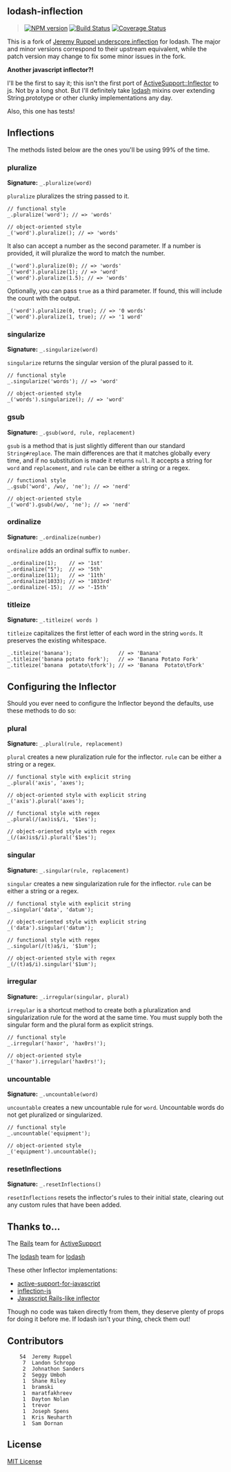 ## lodash-inflection

> [![NPM version][npm-badge]][npm]
> [![Build Status][travis-badge]][travis-ci]
> [![Coverage Status][coveralls-badge]][coveralls]

This is a fork of [Jeremy Ruppel underscore.inflection](https://github.com/jeremyruppel/underscore.inflection) for lodash.
The major and minor versions correspond to their upstream equivalent,
while the patch version may change to fix some minor issues in the fork.

**Another javascript inflector?!**

I'll be the first to say it; this isn't the first port of [ActiveSupport::Inflector][activesupport] to js. Not by a long shot. But I'll definitely take [lodash][lodash] mixins over extending String.prototype or other clunky implementations any day.

Also, this one has tests!

Inflections
-----------

The methods listed below are the ones you'll be using 99% of the time.

### pluralize

**Signature:** `_.pluralize(word)`

`pluralize` pluralizes the string passed to it.

	// functional style
	_.pluralize('word'); // => 'words'

	// object-oriented style
	_('word').pluralize(); // => 'words'

It also can accept a number as the second parameter. If a number is provided, it will pluralize the word to match the number.

	_('word').pluralize(0); // => 'words'
	_('word').pluralize(1); // => 'word'
	_('word').pluralize(1.5); // => 'words'

Optionally, you can pass `true` as a third parameter. If found, this will include the count with the output.

	_('word').pluralize(0, true); // => '0 words'
	_('word').pluralize(1, true); // => '1 word'

### singularize

**Signature:** `_.singularize(word)`

`singularize` returns the singular version of the plural passed to it.

	// functional style
	_.singularize('words'); // => 'word'

	// object-oriented style
	_('words').singularize(); // => 'word'

### gsub

**Signature:** `_.gsub(word, rule, replacement)`

`gsub` is a method that is just slightly different than our standard `String#replace`. The main differences are that it matches globally every time, and if no substitution is made it returns `null`. It accepts a string for `word` and `replacement`, and `rule` can be either a string or a regex.

	// functional style
	_.gsub('word', /wo/, 'ne'); // => 'nerd'

	// object-oriented style
	_('word').gsub(/wo/, 'ne'); // => 'nerd'

### ordinalize

**Signature:** `_.ordinalize(number)`

`ordinalize` adds an ordinal suffix to `number`.

	_.ordinalize(1);    // => '1st'
	_.ordinalize("5");  // => '5th'
	_.ordinalize(11);   // => '11th'
	_.ordinalize(1033); // => '1033rd'
	_.ordinalize(-15);  // => '-15th'

### titleize

**Signature:** `_.titleize( words )`

`titleize` capitalizes the first letter of each word in the string `words`. It preserves the existing whitespace.

	_.titleize('banana');               // => 'Banana'
	_.titleize('banana potato fork');   // => 'Banana Potato Fork'
	_.titleize('banana  potato\tfork'); // => 'Banana  Potato\tFork'

## Configuring the Inflector

Should you ever need to configure the Inflector beyond the defaults, use these methods to do so:

### plural

**Signature:** `_.plural(rule, replacement)`

`plural` creates a new pluralization rule for the inflector. `rule` can be either a string or a regex.

	// functional style with explicit string
	_.plural('axis', 'axes');

	// object-oriented style with explicit string
	_('axis').plural('axes');

	// functional style with regex
	_.plural(/(ax)is$/i, '$1es');

	// object-oriented style with regex
	_(/(ax)is$/i).plural('$1es');

### singular

**Signature:** `_.singular(rule, replacement)`

`singular` creates a new singularization rule for the inflector. `rule` can be either a string or a regex.

	// functional style with explicit string
	_.singular('data', 'datum');

	// object-oriented style with explicit string
	_('data').singular('datum');

	// functional style with regex
	_.singular(/(t)a$/i, '$1um');

	// object-oriented style with regex
	_(/(t)a$/i).singular('$1um');

### irregular

**Signature:** `_.irregular(singular, plural)`

`irregular` is a shortcut method to create both a pluralization and singularization rule for the word at the same time. You must supply both the singular form and the plural form as explicit strings.

	// functional style
	_.irregular('haxor', 'hax0rs!');

	// object-oriented style
	_('haxor').irregular('hax0rs!');

### uncountable

**Signature:** `_.uncountable(word)`

`uncountable` creates a new uncountable rule for `word`. Uncountable words do not get pluralized or singularized.

	// functional style
	_.uncountable('equipment');

	// object-oriented style
	_('equipment').uncountable();

### resetInflections

**Signature:** `_.resetInflections()`

`resetInflections` resets the inflector's rules to their initial state, clearing out any custom rules that have been added.

## Thanks to...

The [Rails][rails] team for [ActiveSupport][activesupport]

The [lodash][lodash] team for [lodash][lodash]

These other Inflector implementations:

- [active-support-for-javascript](http://code.google.com/p/active-support-for-javascript/)
- [inflection-js](http://code.google.com/p/inflection-js/)
- [Javascript Rails-like inflector](http://snippets.dzone.com/posts/show/3205)

Though no code was taken directly from them, they deserve plenty of props for doing it before me. If lodash isn't your thing, check them out!

## Contributors

```
    54	Jeremy Ruppel
     7	Landon Schropp
     2	Johnathon Sanders
     2	Seggy Umboh
     1	Shane Riley
     1	bramski
     1	maratfakhreev
     1	Dayton Nolan
     1	trevor
     1	Joseph Spens
     1	Kris Neuharth
     1	Sam Dornan
```

## License

[MIT License][LICENSE]

[npm]: http://badge.fury.io/js/lodash-inflection
[npm-badge]: https://badge.fury.io/js/lodash-inflection.svg
[travis-ci]: https://travis-ci.org/tuvistavie/lodash-inflection
[travis-badge]: https://travis-ci.org/tuvistavie/lodash-inflection.svg?branch=master
[coveralls]: https://coveralls.io/r/tuvistavie/lodash-inflection?branch=master
[coveralls-badge]: https://img.shields.io/coveralls/tuvistavie/lodash-inflection.svg
[rails]: https://github.com/rails/rails
[activesupport]: https://github.com/rails/rails/tree/master/activesupport
[lodash]: http://lodash.com
[LICENSE]: https://github.com/tuvistavie/lodash-inflection/blob/master/LICENSE
